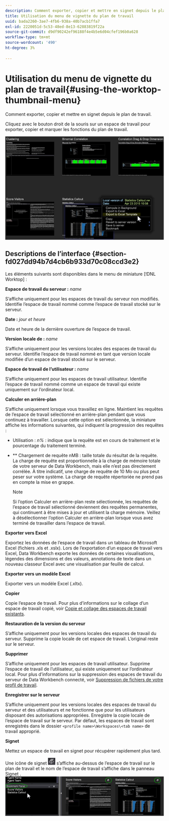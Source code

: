 ```yaml
---
description: Comment exporter, copier et mettre en signet depuis le plan de travail.
title: Utilisation du menu de vignette du plan de travail
uuid: bada2260-3ae7-4fb6-938a-40b7acb1ffa7
exl-id: 2220051d-5c53-48ed-8e13-62883819f22a
source-git-commit: d9df90242ef96188f4e4b5e6d04cfef196b0a628
workflow-type: tm+mt
source-wordcount: '490'
ht-degree: 3%

---
```


# Utilisation du menu de vignette du plan de travail{#using-the-worktop-thumbnail-menu}

Comment exporter, copier et mettre en signet depuis le plan de travail.

Cliquez avec le bouton droit de la souris sur un espace de travail pour exporter, copier et marquer les fonctions du plan de travail.

![](assets/thumbnail_menu.png)

## Descriptions de l’interface {#section-fd027dd94b7d4cb6b933d70c08ccd3e2}

Les éléments suivants sont disponibles dans le menu de miniature [!DNL Worktop] :

**Espace de travail du serveur :** *name*

S’affiche uniquement pour les espaces de travail du serveur non modifiés. Identifie l’espace de travail nommé comme l’espace de travail stocké sur le serveur.

**Date :** *jour et heure*

Date et heure de la dernière ouverture de l’espace de travail.

**Version locale de :** *name*

S’affiche uniquement pour les versions locales des espaces de travail du serveur. Identifie l’espace de travail nommé en tant que version locale modifiée d’un espace de travail stocké sur le serveur.

**Espace de travail de l’utilisateur :** *name*

S’affiche uniquement pour les espaces de travail utilisateur. Identifie l’espace de travail nommé comme un espace de travail qui existe uniquement sur l’ordinateur local.

**Calculer en arrière-plan**

S’affiche uniquement lorsque vous travaillez en ligne. Maintient les requêtes de l’espace de travail sélectionné en arrière-plan pendant que vous continuez à travailler. Lorsque cette option est sélectionnée, la miniature affiche les informations suivantes, qui indiquent la progression des requêtes :

* Utilisation : *n%* : indique que la requête est en cours de traitement et le pourcentage du traitement terminé.
* ** Chargement de requête nMB : taille totale du résultat de la requête. La charge de requête est proportionnelle à la charge de mémoire totale de votre serveur de Data Workbench, mais elle n’est pas directement corrélée. À titre indicatif, une charge de requête de 10 Mo ou plus peut peser sur votre système. La charge de requête répertoriée ne prend pas en compte la mise en grappe.

   >[!NOTE]
   >
   >Si l’option Calculer en arrière-plan reste sélectionnée, les requêtes de l’espace de travail sélectionné deviennent des requêtes permanentes, qui continuent à être mises à jour et utilisent la charge mémoire. Veillez à désélectionner l’option Calculer en arrière-plan lorsque vous avez terminé de travailler dans l’espace de travail.

**Exporter vers Excel**

Exportez les données de l’espace de travail dans un tableau de Microsoft Excel (fichiers .xls et .xslx). Lors de l’exportation d’un espace de travail vers Excel, Data Workbench exporte les données de certaines visualisations, légendes des dimensions et des valeurs, annotations de texte dans un nouveau classeur Excel avec une visualisation par feuille de calcul.

**Exporter vers un modèle Excel**

Exporter vers un modèle Excel (.xltx).

**Copier**

Copie l’espace de travail. Pour plus d’informations sur le collage d’un espace de travail copié, voir [Copie et collage des espaces de travail existants](../../home/c-get-started/c-work-worksp/c-create-worksp.md#section-f91ae89b845640c9a4a52820a6110e65).

**Restauration de la version du serveur**

S’affiche uniquement pour les versions locales des espaces de travail du serveur. Supprime la copie locale de cet espace de travail. L’original reste sur le serveur.

**Supprimer**

S’affiche uniquement pour les espaces de travail utilisateur. Supprime l’espace de travail de l’utilisateur, qui existe uniquement sur l’ordinateur local. Pour plus d’informations sur la suppression des espaces de travail du serveur de Data Workbench connecté, voir [Suppression de fichiers de votre profil de travail](../../home/c-get-started/c-admin-intrf/c-prof-mgr/t-del-files-wkg-prof.md#task-1e29c25e6c824cc9b51cb651e835856b).

**Enregistrer sur le serveur**

S’affiche uniquement pour les versions locales des espaces de travail du serveur et des utilisateurs et ne fonctionne que pour les utilisateurs disposant des autorisations appropriées. Enregistre la copie locale de l’espace de travail sur le serveur. Par défaut, les espaces de travail sont enregistrés dans le dossier `<profile name>\Workspaces\<tab name>` de travail approprié.

**Signet**

Mettez un espace de travail en signet pour récupérer rapidement plus tard.

Une icône de signet ![](assets/bookmark_icon.png) s’affiche au-dessus de l’espace de travail sur le plan de travail et le nom de l’espace de travail s’affiche dans le panneau Signet . ![](assets/bookmark_worktop.png)

